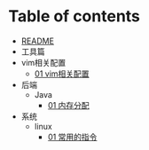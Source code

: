 # Table of contents

- [README](README.md)
-  工具篇
  - vim相关配置
    - [01 vim相关配置](工具篇/vim相关配置/01-vimrc相关配置.md)
- 后端
  - Java
    - [01 内存分配](后端/java/01-内存分配.md)
- 系统
  - linux
    - [01 常用的指令](系统篇/linux/01-linux用到的命令.md)

